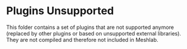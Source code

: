 # Plugins Unsupported

This folder contains a set of plugins that are not supported anymore (replaced by other plugins or based on unsupported external libraries).
They are not compiled and therefore not included in Meshlab.
